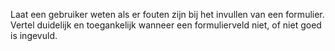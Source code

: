 <!-- @license CC0-1.0 -->

Laat een gebruiker weten als er fouten zijn bij het invullen van een formulier. Vertel duidelijk en toegankelijk wanneer een formulierveld niet, of niet goed is ingevuld.
